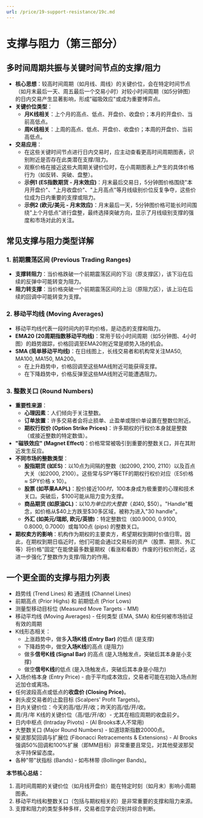 ```yaml
---
url: /price/19-support-resistance/19c.md
---
```

# 支撑与阻力（第三部分）

## 多时间周期共振与关键时间节点的支撑/阻力

* **核心思想**：较高时间周期（如月线、周线）的关键价位，会在特定时间节点（如月末最后一天、周五最后一个交易小时）对较小时间周期（如5分钟图）的日内交易产生显著影响，形成"磁吸效应"或成为重要博弈点。
* **关键价位类型**：
  * **月K线相关**：上个月的高点、低点、开盘价、收盘价；本月的开盘价、当前高低点。
  * **周K线相关**：上周的高点、低点、开盘价、收盘价；本周的开盘价、当前高低点。
* **交易应用**：
  * 在这些关键时间节点进行日内交易时，应主动查看更高时间周期图表，识别附近是否存在此类潜在支撑/阻力。
  * 观察价格在接近这些大周期关键价位时，在小周期图表上产生的具体价格行为（如反转、突破、盘整）。
  * **示例1 (ES指数期货 - 月末效应)**：月末最后交易日，5分钟图价格围绕"本月开盘价"、"上月收盘价"、"上月高点"等月线级别价位反复争夺，这些价位成为日内重要的支撑或阻力。
  * **示例2 (欧元/美元 - 月末效应)**：月末最后一天，5分钟图价格可能长时间围绕"上个月低点"进行盘整，最终选择突破方向，显示了月线级别支撑的强度和市场对此的关注。

## 常见支撑与阻力类型详解

### 1. 前期震荡区间 (Previous Trading Ranges)

* **支撑转阻力**：当价格跌破一个前期震荡区间的下沿（原支撑区），该下沿在后续的反弹中可能转变为阻力。
* **阻力转支撑**：当价格突破一个前期震荡区间的上沿（原阻力区），该上沿在后续的回调中可能转变为支撑。

### 2. 移动平均线 (Moving Averages)

* 移动平均线代表一段时间内的平均价格，是动态的支撑和阻力。
* **EMA20 (20周期指数移动平均线)**：常用于较小时间周期（如5分钟图、4小时图）的趋势跟踪，价格回调至EMA20附近常是顺势入场的机会。
* **SMA (简单移动平均线)**：在日线图上，长线交易者和机构常关注MA50, MA100, MA150, MA200。
  * 在上升趋势中，价格回调至这些MA线附近可能获得支撑。
  * 在下降趋势中，价格反弹至这些MA线附近可能遭遇阻力。

### 3. 整数关口 (Round Numbers)

* **重要性来源**：
  * **心理因素**：人们倾向于关注整数。
  * **订单放置**：许多交易者会将止损单、止盈单或限价单设置在整数位附近。
  * **期权行权价 (Option Strike Prices)**：许多期权的行权价本身就是整数（或接近整数的特定数值）。
* **"磁铁效应" (Magnet Effect)**：价格常常被吸引到重要的整数关口，并在其附近发生反应。
* **不同市场的整数类型**：
  * **股指期货 (如ES)**：以10点为间隔的整数（如2090, 2100, 2110）以及百点大关（如2000, 2100）。这些常与SPY等ETF的期权行权价对应（ES价格 ≈ SPY价格 x 10）。
  * **股票 (如苹果AAPL)**：股价接近$100时，$100本身成为极重要的心理和技术关口。突破后，$100可能从阻力变为支撑。
  * **商品期货 (如原油CL)**：以$10为单位的大整数（如$40, $50）。"Handle"概念，如价格从$40上方跌至$30多区域，被称为进入"30 handle"。
  * **外汇 (如美元/瑞郎, 欧元/英镑)**：特定整数位（如0.9000, 0.9100, 0.8000, 0.7000）或每100点 (pips) 的整数关口。
* **期权卖方的影响**：机构作为期权的主要卖方，希望期权到期时价值归零。因此，在期权到期日临近时，他们可能会通过交易标的资产（股票、期货、外汇等）将价格"固定"在能使最多数量期权（看涨和看跌）作废的行权价附近，这进一步强化了整数作为支撑/阻力的作用。

## 一个更全面的支撑与阻力列表

* 趋势线 (Trend Lines) 和 通道线 (Channel Lines)
* 前期高点 (Prior Highs) 和 前期低点 (Prior Lows)
* 测量型移动目标位 (Measured Move Targets - MM)
* 移动平均线 (Moving Averages) - 任何类型 (EMA, SMA) 和任何被市场验证有效的周期
* K线形态相关：
  * 上涨趋势中，做多**入场K线 (Entry Bar)** 的低点 (是支撑)
  * 下降趋势中，做空**入场K线**的高点 (是阻力)
  * 做多**信号K线 (Signal Bar)** 的高点 (是入场触发点，突破后其本身是小支撑)
  * 做空**信号K线**的低点 (是入场触发点，突破后其本身是小阻力)
* 入场价格本身 (Entry Price) - 由于平均成本效应，交易者可能在初始入场点附近加仓或离场。
* 任何波段高点或低点的**收盘价 (Closing Price)**。
* 剥头皮交易者的止盈目标 (Scalpers' Profit Targets)。
* 日内关键价位：今天的高/低/开/收；昨天的高/低/开/收。
* 周/月/年 K线的关键价位（高/低/开/收）- 尤其在相应周期的收盘前夕。
* 日内中枢点 (Intraday Pivots) - (Al Brooks本人不常用)
* 大整数关口 (Major Round Numbers) - 如道琼斯指数20000点。
* 斐波那契回调与扩展位 (Fibonacci Retracements & Extensions) - Al Brooks强调50%回调和100%扩展（即MM目标）非常重要且常见，对其他斐波那契水平持保留态度。
* 各种"带"状指标 (Bands) - 如布林带 (Bollinger Bands)。

**本节核心总结：**

1. 高时间周期的关键价位（如月线开盘价）能在特定时刻（如月末）影响小周期图表。
2. 移动平均线和整数关口（包括与期权相关的）是非常重要的支撑和阻力来源。
3. 支撑和阻力的类型多种多样，交易者应学会识别并综合判断。
